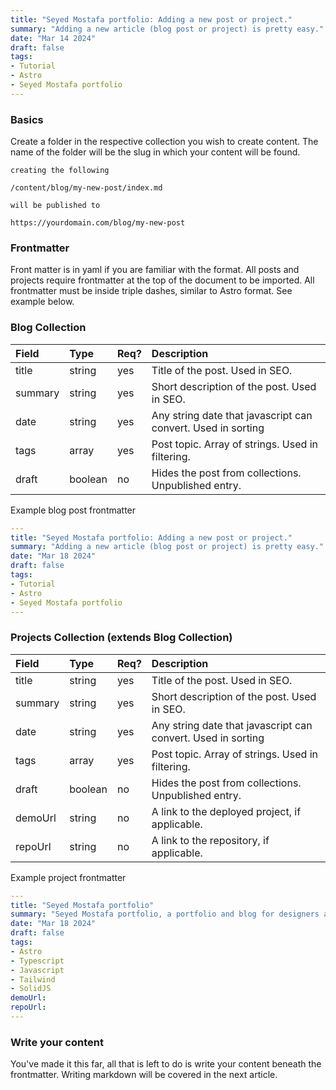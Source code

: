 ```yaml
---
title: "Seyed Mostafa portfolio: Adding a new post or project."
summary: "Adding a new article (blog post or project) is pretty easy."
date: "Mar 14 2024"
draft: false
tags:
- Tutorial
- Astro
- Seyed Mostafa portfolio
---
```

### Basics

Create a folder in the respective collection you wish to create content. The name of the folder will be the slug in which your content will be found.

```text
creating the following

/content/blog/my-new-post/index.md

will be published to

https://yourdomain.com/blog/my-new-post

```

### Frontmatter

Front matter is in yaml if you are familiar with the format. All posts and projects require frontmatter at the top of the document to be imported. All frontmatter must be inside triple dashes, similar to Astro format. See example below.

### Blog Collection

| Field   | Type    | Req? | Description                                                   |
| :------ | :------ | :--- | :------------------------------------------------------------ |
| title   | string  | yes  | Title of the post. Used in SEO.                               |
| summary | string  | yes  | Short description of the post. Used in SEO.                   |
| date    | string  | yes  | Any string date that javascript can convert. Used in sorting  |
| tags    | array   | yes  | Post topic. Array of strings. Used in filtering.              |
| draft   | boolean | no   | Hides the post from collections. Unpublished entry.           |

Example blog post frontmatter

```yaml
---
title: "Seyed Mostafa portfolio: Adding a new post or project."
summary: "Adding a new article (blog post or project) is pretty easy."
date: "Mar 18 2024"
draft: false
tags:
- Tutorial
- Astro
- Seyed Mostafa portfolio
---
```

### Projects Collection (extends Blog Collection)

| Field   | Type    | Req? | Description                                                   |
| :------ | :------ | :--- | :------------------------------------------------------------ |
| title   | string  | yes  | Title of the post. Used in SEO.                               |
| summary | string  | yes  | Short description of the post. Used in SEO.                   |
| date    | string  | yes  | Any string date that javascript can convert. Used in sorting  |
| tags    | array   | yes  | Post topic. Array of strings. Used in filtering.              |
| draft   | boolean | no   | Hides the post from collections. Unpublished entry.           |
| demoUrl | string  | no   | A link to the deployed project, if applicable.                |
| repoUrl | string  | no   | A link to the repository, if applicable.                      |

Example project frontmatter

```yaml
---
title: "Seyed Mostafa portfolio"
summary: "Seyed Mostafa portfolio, a portfolio and blog for designers and developers."
date: "Mar 18 2024"
draft: false
tags:
- Astro
- Typescript
- Javascript
- Tailwind
- SolidJS
demoUrl: 
repoUrl: 
---
```

### Write your content
You've made it this far, all that is left to do is write your content beneath the frontmatter. Writing markdown will be covered in the next article.